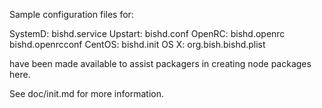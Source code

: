 Sample configuration files for:

SystemD: bishd.service
Upstart: bishd.conf
OpenRC:  bishd.openrc
         bishd.openrcconf
CentOS:  bishd.init
OS X:    org.bish.bishd.plist

have been made available to assist packagers in creating node packages here.

See doc/init.md for more information.
